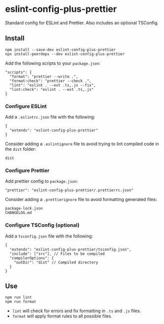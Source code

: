 # eslint-config-plus-prettier

Standard config for ESLint and Prettier. Also includes an optional TSConfig.

## Install

    npm install --save-dev eslint-config-plus-prettier
    npx install-peerdeps --dev eslint-config-plus-prettier

Add the following scripts to your `package.json`:

    "scripts": {
      "format": "prettier --write .",
      "format:check": "prettier --check .",
      "lint": "eslint . --ext .ts,.js --fix",
      "lint:check": "eslint . --ext .ts,.js"
    }

### Configure ESLint

Add a `.eslintrc.json` file with the following:

    {
      "extends": "eslint-config-plus-prettier"
    }

Consider adding a `.eslintignore` file to avoid trying to lint compiled code in the `dist` folder:

    dist

### Configure Prettier

Add prettier config to `package.json`:

    "prettier": "eslint-config-plus-prettier/.prettierrc.json"

Consider adding a `.prettierignore` file to avoid formatting generated files:

    package-lock.json
    CHANGELOG.md

### Configure TSConfig (optional)

Add a `tsconfig.json` file with the following:

    {
      "extends": "eslint-config-plus-prettier/tsconfig.json",
      "include": ["src"], // Files to be compiled
      "compilerOptions": {
        "outDir": "dist" // Compiled directory
      }
    }

## Use

    npm run lint
    npm run format

- `lint` will check for errors and fix formatting in `.ts` and `.js` files.
- `format` will apply format rules to all possible files.
